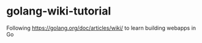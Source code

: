 # golang-wiki-tutorial

Following https://golang.org/doc/articles/wiki/ to learn building webapps in Go
